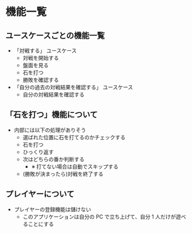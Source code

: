 # 機能一覧

## ユースケースごとの機能一覧

- 「対戦する」 ユースケース
  - 対戦を開始する
  - 盤面を見る
  - 石を打つ
  - 勝敗を確認する
- 「自分の過去の対戦結果を確認する」 ユースケース
  - 自分の対戦結果を確認する

## 「石を打つ」機能について

- 内部には以下の処理がありそう
  - 選ばれた位置に石を打てるのかチェックする
  - 石を打つ
  - ひっくり返す
  - 次はどちらの番か判断する
    - ※ 打てない場合は自動でスキップする
  - (勝敗が決まったら)対戦を終了する

## プレイヤーについて

- プレイヤーの登録機能は儲けない
  - このアプリケーションは自分の PC で立ち上げて、自分 1 人だけが遊べることにする
